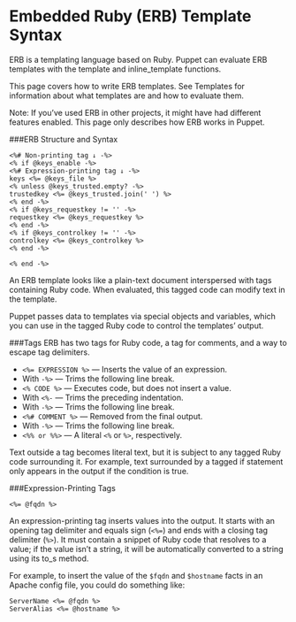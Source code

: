# Embedded Ruby (ERB) Template Syntax

ERB is a templating language based on Ruby. Puppet can evaluate ERB templates with the template and inline_template functions.

This page covers how to write ERB templates. See Templates for information about what templates are and how to evaluate them.

Note: If you’ve used ERB in other projects, it might have had different features enabled. This page only describes how ERB works in Puppet.

###ERB Structure and Syntax
```
<%# Non-printing tag ↓ -%>
<% if @keys_enable -%>
<%# Expression-printing tag ↓ -%>
keys <%= @keys_file %>
<% unless @keys_trusted.empty? -%>
trustedkey <%= @keys_trusted.join(' ') %>
<% end -%>
<% if @keys_requestkey != '' -%>
requestkey <%= @keys_requestkey %>
<% end -%>
<% if @keys_controlkey != '' -%>
controlkey <%= @keys_controlkey %>
<% end -%>

<% end -%>
```

An ERB template looks like a plain-text document interspersed with tags containing Ruby code. When evaluated, this tagged code can modify text in the template.

Puppet passes data to templates via special objects and variables, which you can use in the tagged Ruby code to control the templates’ output.

###Tags
ERB has two tags for Ruby code, a tag for comments, and a way to escape tag delimiters.

* `<%= EXPRESSION %>` — Inserts the value of an expression.
 * With `-%>` — Trims the following line break.
* `<% CODE %>` — Executes code, but does not insert a value.
 * With `<%-` — Trims the preceding indentation.
 * With `-%>` — Trims the following line break.
* `<%# COMMENT %>` — Removed from the final output.
 * With `-%>` — Trims the following line break.
* `<%% or %%>` — A literal `<%` or `%>`, respectively.

Text outside a tag becomes literal text, but it is subject to any tagged Ruby code surrounding it. For example, text surrounded by a tagged if statement only appears in the output if the condition is true.

###Expression-Printing Tags

`<%= @fqdn %>`

An expression-printing tag inserts values into the output. It starts with an opening tag delimiter and equals sign (`<%=`) and ends with a closing tag delimiter (`%>`). It must contain a snippet of Ruby code that resolves to a value; if the value isn’t a string, it will be automatically converted to a string using its to_s method.

For example, to insert the value of the `$fqdn` and `$hostname` facts in an Apache config file, you could do something like:
```
ServerName <%= @fqdn %>
ServerAlias <%= @hostname %>
```